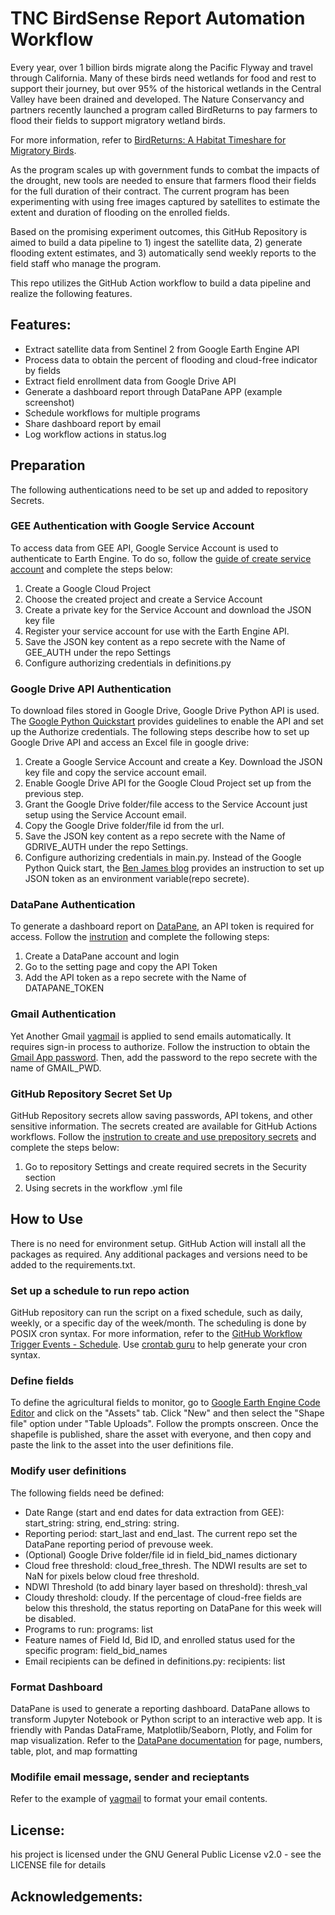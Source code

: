 # TNC BirdSense Report Automation Workflow
Every year, over 1 billion birds migrate along the Pacific Flyway and travel through California. Many of these birds need wetlands for food and rest to support their journey, but over 95% of the historical wetlands in the Central Valley have been drained and developed. The Nature Conservancy and partners recently launched a program called BirdReturns to pay farmers to flood their fields to support migratory wetland birds.   

For more information, refer to [BirdReturns: A Habitat Timeshare for Migratory Birds](https://www.nature.org/en-us/about-us/where-we-work/united-states/california/stories-in-california/migration-moneyball/).  

As the program scales up with government funds to combat the impacts of the drought, new tools are needed to ensure that farmers flood their fields for the full duration of their contract. The current program has been experimenting with using free images captured by satellites to estimate the extent and duration of flooding on the enrolled fields.   

Based on the promising experiment outcomes, this GitHub Repository is aimed to build a data pipeline to 1) ingest the satellite data, 2) generate flooding extent estimates, and 3) automatically send weekly reports to the field staff who manage the program.  

This repo utilizes the GitHub Action workflow to build a data pipeline and realize the following features.
## Features:
- Extract satellite data from Sentinel 2 from Google Earth Engine API
- Process data to obtain the percent of flooding and cloud-free indicator by fields
- Extract field enrollment data from Google Drive API
- Generate a dashboard report through DataPane APP (example screenshot)
- Schedule workflows for multiple programs
- Share dashboard report by email
- Log workflow actions in status.log

## Preparation
The following authentications need to be set up and added to repository Secrets.
### GEE Authentication with Google Service Account
To access data from GEE API, Google Service Account is used to authenticate to Earth Engine. To do so, follow the [guide of create service account](https://developers.google.com/earth-engine/guides/service_account) and complete the steps below:
  1. Create a Google Cloud Project
  2. Choose the created project and create a Service Account
  3. Create a private key for the Service Account and download the JSON key file
  4. Register your service account for use with the Earth Engine API.
  5. Save the JSON key content as a repo secrete with the Name of GEE_AUTH under the repo Settings
  6. Configure authorizing credentials in definitions.py
  
### Google Drive API Authentication
To download files stored in Google Drive, Google Drive Python API is used. The [Google Python Quickstart](https://developers.google.com/drive/api/quickstart/python) provides guidelines to enable the API and set up the Authorize credentials. The following steps describe how to set up Google Drive API and access an Excel file in google drive:
  1. Create a Google Service Account and create a Key. Download the JSON key file and copy the service account email. 
  2. Enable Google Drive API for the Google Cloud Project set up from the previous step. 
  3. Grant the Google Drive folder/file access to the Service Account just setup using the Service Account email.
  4. Copy the Google Drive folder/file id from the url. 
  5. Save the JSON key content as a repo secrete with the Name of GDRIVE_AUTH under the repo Settings.
  6. Configure authorizing credentials in main.py. Instead of the Google Python Quick start, the [Ben James blog](https://blog.benjames.io/2020/09/13/authorise-your-python-google-drive-api-the-easy-way/) provides an instruction to set up JSON token as an environment variable(repo secrete).
  
### DataPane Authentication
To generate a dashboard report on [DataPane](https://datapane.com/), an API token is required for access. Follow the [instrution](https://docs.datapane.com/tutorials/automation/#introduction) and complete the following steps:
  1. Create a DataPane account and login
  2. Go to the setting page and copy the API Token
  3. Add the API token as a repo secrete with the Name of DATAPANE_TOKEN 
  
### Gmail Authentication
Yet Another Gmail [yagmail](https://yagmail.readthedocs.io/en/latest/) is applied to send emails automatically. It requires sign-in process to authorize. Follow the instruction to obtain the [Gmail App password](https://support.google.com/mail/answer/185833?hl=en). Then, add the password to the repo secrete with the name of GMAIL_PWD.

### GitHub Repository Secret Set Up
GitHub Repository secrets allow saving passwords, API tokens, and other sensitive information. The secrets created are available for GitHub Actions workflows. Follow the [instrution to create and use prepository secrets](https://docs.github.com/en/actions/security-guides/encrypted-secrets) and complete the steps below:
  1. Go to repository Settings and create required secrets in the Security section
  2. Using secrets in the workflow .yml file

## How to Use
There is no need for environment setup. GitHub Action will install all the packages as required. Any additional packages and versions need to be added to the requirements.txt.

### Set up a schedule to run repo action
GitHub repository can run the script on a fixed schedule, such as daily, weekly, or a specific day of the week/month. The scheduling is done by POSIX cron syntax. For more information, refer to the [GitHub Workflow Trigger Events - Schedule](https://docs.github.com/en/actions/using-workflows/events-that-trigger-workflows).
Use [crontab guru](https://crontab.guru) to help generate your cron syntax.

### Define fields
To define the agricultural fields to monitor, go to [Google Earth Engine Code Editor](https://code.earthengine.google.com/) and click on the "Assets" tab.  Click "New" and then select the "Shape file" option under "Table Uploads".  Follow the prompts onscreen.  Once the shapefile is published, share the asset with everyone, and then copy and paste the link to the asset into the user definitions file.

### Modify user definitions
The following fields need be defined:
- Date Range (start and end dates for data extraction from GEE): start_string: string, end_string: string. 
- Reporting period: start_last and end_last. The current repo set the DataPane reporting period of prevouse week. 
- (Optional) Google Drive folder/file id in field_bid_names dictionary
- Cloud free threshold: cloud_free_thresh. The NDWI results are set to NaN for pixels below cloud free threshold.
- NDWI Threshold (to add binary layer based on threshold): thresh_val
- Cloudy threshold: cloudy. If the percentage of cloud-free fields are below this threshold, the status reporting on DataPane for this week will be disabled. 
- Programs to run: programs: list
- Feature names of Field Id, Bid ID, and enrolled status used for the specific program: field_bid_names
- Email recipients can be defined in definitions.py: recipients: list

### Format Dashboard
DataPane is used to generate a reporting dashboard. DataPane allows to transform Jupyter Notebook or Python script to an interactive web app. It is friendly with Pandas DataFrame, Matplotlib/Seaborn, Plotly, and Folim for map visualization. 
Refer to the [DataPane documentation](https://docs.datapane.com/) for page, numbers, table, plot, and map formatting
### Modifile email message, sender and recieptants
Refer to the example of [yagmail](https://pypi.org/project/yagmail/) to format your email contents.

## License:
his project is licensed under the GNU General Public License v2.0 - see the LICENSE file for details
## Acknowledgements:


